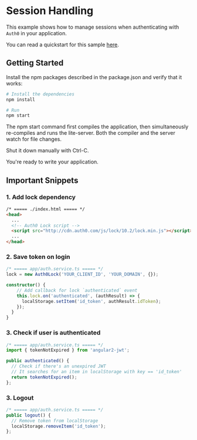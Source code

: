 # Session Handling

This example shows how to manage sessions when authenticating with `Auth0` in your application.

You can read a quickstart for this sample [here](https://auth0.com/docs/quickstart/spa/angular2/03-session-handling). 

## Getting Started

Install the npm packages described in the package.json and verify that it works:

```bash
# Install the dependencies
npm install

# Run
npm start
```

The npm start command first compiles the application, then simultaneously re-compiles and runs the lite-server. Both the compiler and the server watch for file changes.

Shut it down manually with Ctrl-C.

You're ready to write your application.

## Important Snippets

### 1. Add lock dependency

```html
/* ===== ./index.html ===== */
<head>
  ...
  <!-- Auth0 Lock script -->
  <script src="http://cdn.auth0.com/js/lock/10.2/lock.min.js"></script>
  ...
</head>
```

### 2. Save token on login

```typescript
/* ===== app/auth.service.ts ===== */
lock = new Auth0Lock('YOUR_CLIENT_ID', 'YOUR_DOMAIN', {});

constructor() {
    // Add callback for lock `authenticated` event
    this.lock.on('authenticated', (authResult) => {
      localStorage.setItem('id_token', authResult.idToken);
    });
  }
}
```

### 3. Check if user is authenticated

```typescript
/* ===== app/auth.service.ts ===== */
import { tokenNotExpired } from 'angular2-jwt';

public authenticated() {
  // Check if there's an unexpired JWT
  // It searches for an item in localStorage with key == 'id_token'
  return tokenNotExpired();
};
``` 

### 3. Logout

```typescript
/* ===== app/auth.service.ts ===== */
public logout() {
  // Remove token from localStorage
  localStorage.removeItem('id_token');
};
```